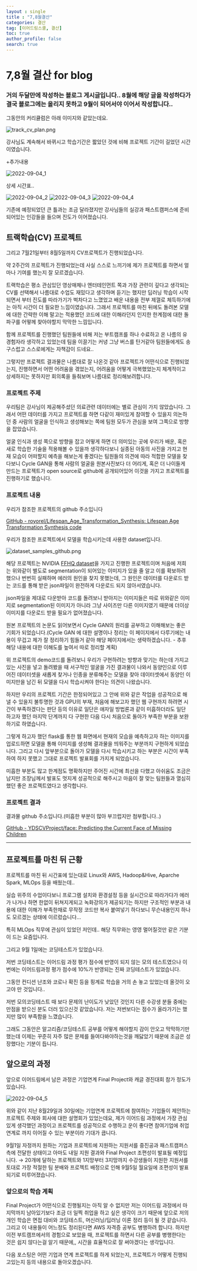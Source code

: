 ```yaml
---
layout : single
title : "7,8월결산"
categories: 결산
tag: [이어드림스쿨, 결산]
toc: true
author_profile: false
search: true
---
```


# 7,8월 결산 for blog

### 거의 두달만에 작성하는 블로그 게시글입니다.. 8월에 해당 글을 작성하다가 결국 블로그에는 올리지 못하고 9월이 되어서야 이어서 작성합니다..

그동안의 커리큘럼은 아래 이미지와 같았는데요.

<img src="../../images/2022-09-04-7,8월결산/track_cv_plan.png" alt="track_cv_plan.png" style="zoom:100%;" />

강사님도 계속해서 바뀌시고 학습기간은 짧았던 것에 비해 프로젝트 기간이 길었던 시간이였습니다.

 +추가내용

<img src="../../images/2022-09-04-7,8월결산/2022-09-04_1.png" alt="2022-09-04_1" style="zoom:100%;" />

상세 시간표..

<img src="../../images/2022-09-04-7,8월결산/2022-09-04_2.png" alt="2022-09-04_2" style="zoom:100%;" />

<img src="../../images/2022-09-04-7,8월결산/2022-09-04_3.png" alt="2022-09-04_3" style="zoom:100%;" />

<img src="../../images/2022-09-04-7,8월결산/2022-09-04_4.png" alt="2022-09-04_4" style="zoom:100%;" />

기존에 예정되었던 큰 틀과는 조금 달라졌지만 강사님들의 실강과 패스트캠퍼스에 준비되어있는 인강들을 들으며 진도가 이어졌습니다.

## 트랙학습(CV) 프로젝트

그리고 7월21일부터 8월5일까지 CV프로젝트가 진행되었습니다.

약 2주간의 프로젝트가 진행되었는데 사실 스스로 느끼기에 제가 프로젝트를 하면서 얼마나 기여를 했는지 잘 모르겠습니다.

트랙학습은 평소 관심있던 영상매체나 엔터테인먼트 쪽과 가장 관련이 깊다고 생각되는 CV를 선택해서 나름대로 수업도 재밌다고 생각하며 듣기는 했지만 딥러닝 학습이 시작되면서 부터 진도를 따라가기가 벅차다고 느꼈었고 배운 내용을 전부 제껄로 체득하기에는 아직 시간이 더 필요한 느낌이였습니다.  그래서 프로젝트를 마친 뒤에도 돌려본 모델에 대한 간략한 이해 말고는 적용했던 코드에 대한 이해라던지 인지한 한계점에 대한 돌파구를 어떻께 찾아야할지 막막한 느낌입니다.

함께 프로젝트를 진행했던 팀원들에 비해 저는 부트캠프를 하나 수료하고 온 나름의 유경험자라 생각하고 있었는데 팀을 이끌기는 커녕 그냥 버스를 탄거같아 팀원들에게도 송구스럽고 스스로에게는 자책감이 드네요..

그렇지만 프로젝트 결과물은 나름대로 잘 나온것 같아 프로젝트가 어떤식으로 진행되었는지, 진행하면서 어떤 어려움을 겪었는지, 어려움을 어떻게 극복했었는지 체계적이고 상세하지는 못하지만 회의록을 들춰보며 나름대로 정리해보려합니다.

### 프로젝트 주제

우리팀은 강사님이 제공해주셨던 의료관련 데이터에는 별로 관심이 가지 않았습니다. 그래서 어떤 데이터를 가지고 프로젝트를 하면 다같이 재미있게 참여할 수 있을지 의논하던 중 사람의 얼굴을 인식하고 생성해보는 쪽에 팀원 모두가 관심을 보여 그쪽으로 방향을 잡았습니다.

얼굴 인식과 생성 쪽으로 방향을 잡고 어떻게 하면 더 의미있는 곳에 우리가 배운, 혹은 새로 학습한 기술을 적용해볼 수 있을까 생각하다보니 실종된 아동의 사진을 가지고 현재 모습이 어떠할지 예측을 해보는게 좋겠다는 팀원들의 의견에 따라 적합한 모델을 찾다보니 Cycle GAN을 통해 사람의 얼굴을 원본사진보다 더 어리게, 혹은 더 나이들게 만드는 프로젝트가 open source로 github에 공개되어있어 이것을 가지고 프로젝트를 진행하기로 했습니다.

### 프로젝트 내용

우리가 참조한 프로젝트의 github 주소입니다

[GitHub - royorel/Lifespan_Age_Transformation_Synthesis: Lifespan Age Transformation Synthesis code](https://github.com/royorel/Lifespan_Age_Transformation_Synthesis)

우리가 참조한 프로젝트에서 모델을 학습시키는데 사용한 dataset입니다.

[](https://github.com/royorel/FFHQ-Aging-Dataset)


<img src="../../images/2022-09-04-7,8월결산/dataset_samples_github.png" alt="dataset_samples_github.png" style="zoom:100%;" />

해당 프로젝트는 NVIDIA [FFHQ dataset](https://github.com/NVlabs/ffhq-dataset)을 가지고 진행한 프로젝트이며 처음에 저희는 위와같이 별도로 segmentation이 되어있는 이미지가 있을 줄 알고 이를 확보하려 했으나 번번히 실패하며 에러의 원인을 찾지 못했는데, 그 원인은 데이터를 다운로드 받는 코드를 통해 받은 json파일이 완전하게 다운로드 되지 않아서였습니다.

json파일을 제대로 다운받아 코드를 돌려보니 받아지는 이미지들은 따로 위와같은 이미지로 segmentation된 이미지가 아니라 그냥 사이즈만 다른 이미지였기 때문에 더이상 이미지를 다운로드 받을 필요가 없어졌습니다.

원본 프로젝트의 논문도 읽어보면서 Cycle GAN의 원리를 공부하고 이해해보는 좋은 기회가 되었습니다.(Cycle GAN 에 대한 설명이나 정리는 이 페이지에서 다루기에는 내용이 무겁고 제가 잘 정리하기 힘들거 같아 해당 페이지에서는 생략하겠습니다. - 추후 해당 내용에 대한 이해도를 높여서 따로 정리할 계획)

위 프로젝트의 demo코드를 돌려보니 우리가 구현하려는 방향과 맞기는 하는데 가지고 있는 사진을 넣고 돌려봤을 때 서구적인 얼굴을 가진 결과물이 나와서 동양인으로 이루어진 데이터셋을 새롭게 찾거나 인종을 분류해주는 모델을 찾아 데이터셋에서 동양인 이미지만을 남긴 뒤 모델을 다시 학습시켜야 한다는 의견이 나왔습니다.

하지만 우리의 프로젝트 기간은 한정되어있고 그 안에 위와 같은 작업을 성공적으로 해낼 수 있을지 불투명한 것과 GPU의 부재, 처음에 해보고자 했던 웹 구현까지 하려면 시간이 부족하겠다는 판단 등의 이유로 일단은 애자일 방법론과 같이 미흡하더라도 일단 하고자 했던 마지막 단계까지 다 구현한 다음 다시 처음으로 돌아가 부족한 부분을 보완하기로 하였습니다.

그렇게 하고자 했던 flask를 통한 웹 화면에서 현재의 모습을 예측하고자 하는 이미지를 업로드하면 모델을 통해 이미지를 생성해 결과물을 띄워주는 부분까지 구현하게 되었습니다. 그리고 다시 앞부분으로 돌아가 모델을 다시 학습시키고 하는 부분은 시간이 부족하여 하지 못했고 그대로 프로젝트 발표회를 가지게 되었습니다.

미흡한 부분도 많고 한계점도 명확하지만 주어진 시간에 최선을 다했고 아쉬움도 조금은 남지만 조장님께서 발표도 멋지게 성공적으로 해주시고 마음이 잘 맞는 팀원들과 열심히 했던 좋은 프로젝트였다고 생각합니다.

### 프로젝트 결과

결과물 github 주소입니다.(미흡한 부분이 많아 부끄럽지만 첨부합니다..)

[GitHub - YDSCVProject/face: Predicting the Current Face of Missing Children](https://github.com/YDSCVProject/face)

---

## 프로젝트를 마친 뒤 근황

프로젝트를 마친 뒤 시간표에 있는대로 Linux와 AWS, Hadoop&Hive, Aparche Spark, MLOps 등을 배웠는데..

실습 위주의 수업이다보니 프로그램 설치와 환경설정 등을 실시간으로 따라가다가 에러가 나거나 하면 한없이 뒤쳐지게되고 녹화강의가 제공되기는 하지만 구조적인 부분과 내용에 대한 이해가 부족한채로 무작정 코드만 복사 붙여넣기 하다보니 무슨내용인지 하나도 모르겠는 상태에 이르렀습니다…

특히 MLOps 직무에 관심이 있었던 저인데.. 해당 직무와는 영영 멀어질것만 같은 기분이 드는 요즘입니다.

그리고 9월 1일에는 코딩테스트가 있었습니다.

저번 코딩테스트는 이어드림 과정 평가 점수에 반영이 되지 않는 모의 테스트였으나 이번에는 이어드림과정 평가 점수에 10%가 반영되는 진짜 코딩테스트가 있었습니다.

그동안 컨디션 난조와 코로나 확진 등을 핑계로 학습을 거의 손 놓고 있었는데 올것이 오고야 만 것입니다..

저번 모의코딩테스트 때 보다 문제의 난이도가 낮았던 것인지 다른 수강생 분들 중에는 만점을 받으신 분도 더러 있으신것 같았습니다. 저는 저번보다는 점수가 올라가기는 했지만 많이 부족함을 느꼈습니다.

그래도 그동안은 알고리즘/코딩테스트 공부를 어떻게 해야할지 감이 안오고 막막하기만 했는데 이제는 꾸준히 자주 많은 문제를 들여다봐야하는것을 깨닳았기 때문에 조금은 성장했다는 기분이 듭니다.

## 앞으로의 과정

앞으로 이어드림에서 남은 과정은 기업연계 Final Project와 캐글 경진대회 참가 정도가 있습니다.

<img src="../../images/2022-09-04-7,8월결산/2022-09-04_5.png" alt="2022-09-04_5" style="zoom:100%;" />

위와 같이 지난 8월29일과 30일에는 기업연계 프로젝트에 참여하는 기업들이 제안하는 프로젝트 주제와 회사에 대한 설명회가 있었는데요, 제가 이어드림 과정에서 가장 관심있게 생각했던 과정이고 프로젝트를 성공적으로 수행하고 운이 좋다면 참여기업에 취업연계로 까지 이어질 수 있는 부분이라 기대가 큽니다. 

9월1일 자정까지 원하는 기업과 프로젝트에 지원하는 지원서를 중진공과 패스트캠퍼스 측에 전달한 상태이고 아마도 내일 지원 결과와 Final Project 조편성이 발표될 예정입니다. → 20개에 달하는 프로젝트와 1지망부터 3지망까지 수강생들이 지원한 지원서를 토대로 가장 적절한 팀 분배와 프로젝트 배정으로 인해 9월5일 월요일에 조편성이 발표되기로 미루어졌습니다.

### 앞으로의 학습 계획

Final Project가 어떤식으로 진행될지는 아직 알 수 없지만 저는 이어드림 과정에서 마지막까지 남아있기보다 조금 더 일찍 취업을 하고 싶은 생각이 크기 때문에 앞으로 저의 개인 학습은 면접 대비와 코딩테스트, 머신러닝/딥러닝 이론 정리 등이 될 것 같습니다. 그리고 이 내용들이 어느정도 정리된다면 AWS 자격증 공부도 병행하려 합니다. 하지만 이전 부트캠프에서의 경험으로 보았을 때, 프로젝트를 하면서 다른 공부를 병행한다는 것은 쉽지 않다는걸 알기 때문에,, 시간을 효율적으로 잘 써야겠다는 생각입니다.

다음 포스팅은 어떤 기업과 연계 프로젝트를 하게 되었는지, 프로젝트가 어떻게 진행되고있는지 등의 내용으로 돌아오겠습니다.